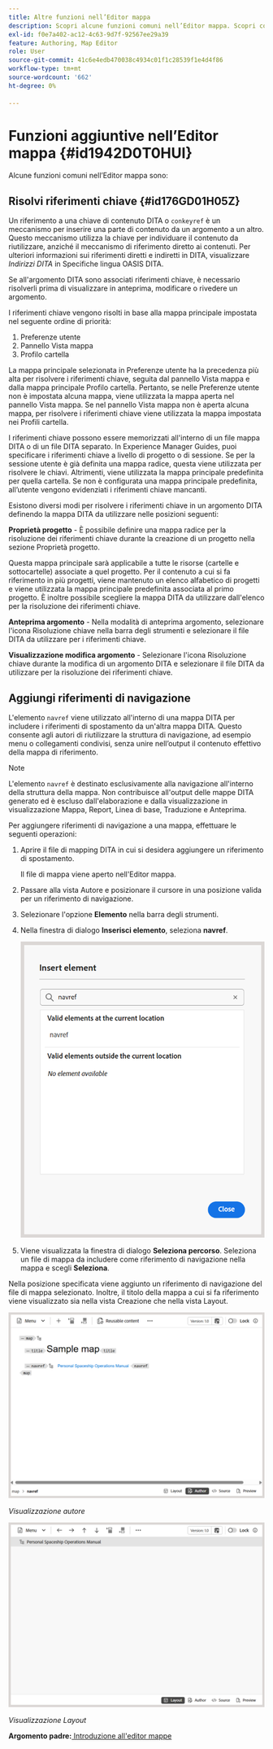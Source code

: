 ```yaml
---
title: Altre funzioni nell’Editor mappa
description: Scopri alcune funzioni comuni nell’Editor mappa. Scopri come risolvere i riferimenti chiave nell’Editor mappa.
exl-id: f0e7a402-ac12-4c63-9d7f-92567ee29a39
feature: Authoring, Map Editor
role: User
source-git-commit: 41c6e4edb470038c4934c01f1c28539f1e4d4f86
workflow-type: tm+mt
source-wordcount: '662'
ht-degree: 0%

---
```


# Funzioni aggiuntive nell’Editor mappa {#id1942D0T0HUI}

Alcune funzioni comuni nell’Editor mappa sono:

## Risolvi riferimenti chiave {#id176GD01H05Z}

Un riferimento a una chiave di contenuto DITA o `conkeyref` è un meccanismo per inserire una parte di contenuto da un argomento a un altro. Questo meccanismo utilizza la chiave per individuare il contenuto da riutilizzare, anziché il meccanismo di riferimento diretto ai contenuti. Per ulteriori informazioni sui riferimenti diretti e indiretti in DITA, visualizzare *Indirizzi DITA* in Specifiche lingua OASIS DITA.

Se all&#39;argomento DITA sono associati riferimenti chiave, è necessario risolverli prima di visualizzare in anteprima, modificare o rivedere un argomento.

I riferimenti chiave vengono risolti in base alla mappa principale impostata nel seguente ordine di priorità:

1. Preferenze utente
1. Pannello Vista mappa
1. Profilo cartella

La mappa principale selezionata in Preferenze utente ha la precedenza più alta per risolvere i riferimenti chiave, seguita dal pannello Vista mappa e dalla mappa principale Profilo cartella. Pertanto, se nelle Preferenze utente non è impostata alcuna mappa, viene utilizzata la mappa aperta nel pannello Vista mappa. Se nel pannello Vista mappa non è aperta alcuna mappa, per risolvere i riferimenti chiave viene utilizzata la mappa impostata nei Profili cartella.

I riferimenti chiave possono essere memorizzati all&#39;interno di un file mappa DITA o di un file DITA separato. In Experience Manager Guides, puoi specificare i riferimenti chiave a livello di progetto o di sessione. Se per la sessione utente è già definita una mappa radice, questa viene utilizzata per risolvere le chiavi. Altrimenti, viene utilizzata la mappa principale predefinita per quella cartella. Se non è configurata una mappa principale predefinita, all’utente vengono evidenziati i riferimenti chiave mancanti.

Esistono diversi modi per risolvere i riferimenti chiave in un argomento DITA definendo la mappa DITA da utilizzare nelle posizioni seguenti:

**Proprietà progetto** - È possibile definire una mappa radice per la risoluzione dei riferimenti chiave durante la creazione di un progetto nella sezione Proprietà progetto.

Questa mappa principale sarà applicabile a tutte le risorse (cartelle e sottocartelle) associate a quel progetto. Per il contenuto a cui si fa riferimento in più progetti, viene mantenuto un elenco alfabetico di progetti e viene utilizzata la mappa principale predefinita associata al primo progetto. È inoltre possibile scegliere la mappa DITA da utilizzare dall&#39;elenco per la risoluzione dei riferimenti chiave.

**Anteprima argomento** - Nella modalità di anteprima argomento, selezionare l&#39;icona Risoluzione chiave nella barra degli strumenti e selezionare il file DITA da utilizzare per i riferimenti chiave.

**Visualizzazione modifica argomento** - Selezionare l&#39;icona Risoluzione chiave durante la modifica di un argomento DITA e selezionare il file DITA da utilizzare per la risoluzione dei riferimenti chiave.

## Aggiungi riferimenti di navigazione

L&#39;elemento `navref` viene utilizzato all&#39;interno di una mappa DITA per includere i riferimenti di spostamento da un&#39;altra mappa DITA. Questo consente agli autori di riutilizzare la struttura di navigazione, ad esempio menu o collegamenti condivisi, senza unire nell’output il contenuto effettivo della mappa di riferimento.

>[!NOTE]
>
> L&#39;elemento `navref` è destinato esclusivamente alla navigazione all&#39;interno della struttura della mappa. Non contribuisce all&#39;output delle mappe DITA generato ed è escluso dall&#39;elaborazione e dalla visualizzazione in visualizzazione Mappa, Report, Linea di base, Traduzione e Anteprima.

Per aggiungere riferimenti di navigazione a una mappa, effettuare le seguenti operazioni:

1. Aprire il file di mapping DITA in cui si desidera aggiungere un riferimento di spostamento.

   Il file di mappa viene aperto nell&#39;Editor mappa.
1. Passare alla vista Autore e posizionare il cursore in una posizione valida per un riferimento di navigazione.
1. Selezionare l&#39;opzione **Elemento** nella barra degli strumenti.
1. Nella finestra di dialogo **Inserisci elemento**, seleziona **navref**.

   ![](./images/select-navref-element.png)
1. Viene visualizzata la finestra di dialogo **Seleziona percorso**. Seleziona un file di mappa da includere come riferimento di navigazione nella mappa e scegli **Seleziona**.

Nella posizione specificata viene aggiunto un riferimento di navigazione del file di mappa selezionato. Inoltre, il titolo della mappa a cui si fa riferimento viene visualizzato sia nella vista Creazione che nella vista Layout.

![](./images/navref-added-author-view.png)

*Visualizzazione autore*

![](./images/navref-added-layout-view.png)

*Visualizzazione Layout*


**Argomento padre:**[ Introduzione all&#39;editor mappe](map-editor.md)
